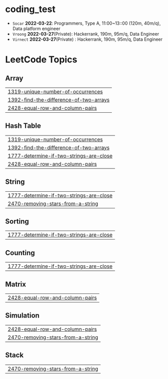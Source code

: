# coding_test
- `Socar` **2022-03-22**: Programmers, Type A, 11:00~13::00 (120m, 40m/q), Data platform engineer
- `Vroong` **2022-03-27**(Private): Hackerrank, 190m, 95m/q, Data Engineer
- `Virnect` **2022-03-27**(Private) : Hackerrank, 190m, 95m/q, Data Engineer
<!---LeetCode Topics Start-->
# LeetCode Topics
## Array
|  |
| ------- |
| [1319-unique-number-of-occurrences](https://github.com/Gyeong-Hyeon/coding_test/tree/master/1319-unique-number-of-occurrences) |
| [1392-find-the-difference-of-two-arrays](https://github.com/Gyeong-Hyeon/coding_test/tree/master/1392-find-the-difference-of-two-arrays) |
| [2428-equal-row-and-column-pairs](https://github.com/Gyeong-Hyeon/coding_test/tree/master/2428-equal-row-and-column-pairs) |
## Hash Table
|  |
| ------- |
| [1319-unique-number-of-occurrences](https://github.com/Gyeong-Hyeon/coding_test/tree/master/1319-unique-number-of-occurrences) |
| [1392-find-the-difference-of-two-arrays](https://github.com/Gyeong-Hyeon/coding_test/tree/master/1392-find-the-difference-of-two-arrays) |
| [1777-determine-if-two-strings-are-close](https://github.com/Gyeong-Hyeon/coding_test/tree/master/1777-determine-if-two-strings-are-close) |
| [2428-equal-row-and-column-pairs](https://github.com/Gyeong-Hyeon/coding_test/tree/master/2428-equal-row-and-column-pairs) |
## String
|  |
| ------- |
| [1777-determine-if-two-strings-are-close](https://github.com/Gyeong-Hyeon/coding_test/tree/master/1777-determine-if-two-strings-are-close) |
| [2470-removing-stars-from-a-string](https://github.com/Gyeong-Hyeon/coding_test/tree/master/2470-removing-stars-from-a-string) |
## Sorting
|  |
| ------- |
| [1777-determine-if-two-strings-are-close](https://github.com/Gyeong-Hyeon/coding_test/tree/master/1777-determine-if-two-strings-are-close) |
## Counting
|  |
| ------- |
| [1777-determine-if-two-strings-are-close](https://github.com/Gyeong-Hyeon/coding_test/tree/master/1777-determine-if-two-strings-are-close) |
## Matrix
|  |
| ------- |
| [2428-equal-row-and-column-pairs](https://github.com/Gyeong-Hyeon/coding_test/tree/master/2428-equal-row-and-column-pairs) |
## Simulation
|  |
| ------- |
| [2428-equal-row-and-column-pairs](https://github.com/Gyeong-Hyeon/coding_test/tree/master/2428-equal-row-and-column-pairs) |
| [2470-removing-stars-from-a-string](https://github.com/Gyeong-Hyeon/coding_test/tree/master/2470-removing-stars-from-a-string) |
## Stack
|  |
| ------- |
| [2470-removing-stars-from-a-string](https://github.com/Gyeong-Hyeon/coding_test/tree/master/2470-removing-stars-from-a-string) |
<!---LeetCode Topics End-->